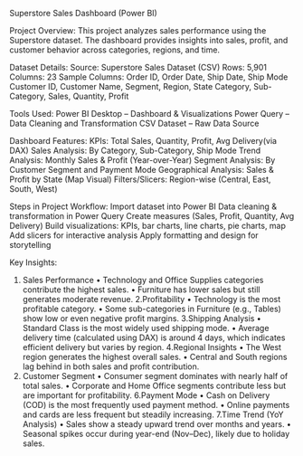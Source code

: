 Superstore Sales Dashboard (Power BI)

Project Overview:
This project analyzes sales performance using the Superstore dataset.
The dashboard provides insights into sales, profit, and customer behavior across categories, regions, and time.

Dataset Details:
Source: Superstore Sales Dataset (CSV)
Rows: 5,901
Columns: 23
Sample Columns:
Order ID, Order Date, Ship Date, Ship Mode
Customer ID, Customer Name, Segment, Region, State
Category, Sub-Category, Sales, Quantity, Profit

Tools Used:
Power BI Desktop – Dashboard & Visualizations
Power Query – Data Cleaning and Transformation
CSV Dataset – Raw Data Source

Dashboard Features:
KPIs: Total Sales, Quantity, Profit, Avg Delivery(via DAX)
Sales Analysis: By Category, Sub-Category, Ship Mode
Trend Analysis: Monthly Sales & Profit (Year-over-Year)
Segment Analysis: By Customer Segment and Payment Mode
Geographical Analysis: Sales & Profit by State (Map Visual)
Filters/Slicers: Region-wise (Central, East, South, West)

Steps in Project Workflow:
Import dataset into Power BI
Data cleaning & transformation in Power Query
Create measures (Sales, Profit, Quantity, Avg Delivery)
Build visualizations: KPIs, bar charts, line charts, pie charts, map
Add slicers for interactive analysis
Apply formatting and design for storytelling


Key Insights:
1. Sales Performance
•	Technology and Office Supplies categories contribute the highest sales.
•	Furniture has lower sales but still generates moderate revenue.
2.Profitability
•	Technology is the most profitable category.
•	Some sub-categories in Furniture (e.g., Tables) show low or even negative profit margins.
3.Shipping Analysis
•	Standard Class is the most widely used shipping mode.
•	Average delivery time (calculated using DAX) is around 4 days, which indicates efficient delivery but varies by region.
4.Regional Insights
•	The West region generates the highest overall sales.
•	Central and South regions lag behind in both sales and profit contribution.
5. Customer Segment
•	Consumer segment dominates with nearly half of total sales.
•	Corporate and Home Office segments contribute less but are important for profitability.
6.Payment Mode
•	Cash on Delivery (COD) is the most frequently used payment method.
•	Online payments and cards are less frequent but steadily increasing.
7.Time Trend (YoY Analysis)
•	Sales show a steady upward trend over months and years.
•	Seasonal spikes occur during year-end (Nov–Dec), likely due to holiday sales.





